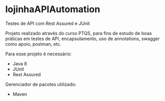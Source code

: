 # lojinhaAPIAutomation

Testes de API com Rest Assured e JUnit

Projeto realizado através do curso PTQS, para fins de estudo de boas práticas em testes de API, encapsulamento, uso de annotations, swagger como apoio, postman, etc.


Para esse projeto é necessário:
- Java 8
- JUnit
- Rest Assured

Gerenciador de pacotes utilizado:
- Maven
